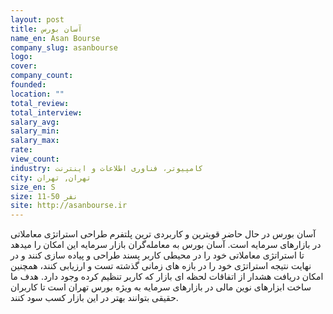 ```yaml
---
layout: post
title: آسان بورس
name_en: Asan Bourse
company_slug: asanbourse
logo: 
cover: 
company_count:
founded:
location: ""
total_review: 
total_interview: 
salary_avg: 
salary_min: 
salary_max: 
rate: 
view_count: 
industry: کامپیوتر، فناوری اطلاعات و اینترنت
city: تهران, تهران
size_en: S
size: 11-50 نفر
site: http://asanbourse.ir
---
```


آسان بورس در حال حاضر قویترین و کاربردی ترین پلتفرم طراحی استراتژی معاملاتی در بازارهای سرمایه است. آسان بورس به معامله‌گران بازار سرمایه این امکان را میدهد تا استراتژی معاملاتی خود را در محیطی کاربر پسند طراحی و پیاده سازی کنند و در نهایت نتیجه استراتژی خود را در بازه های زمانی گذشته تست و ارزیابی کنند، همچنین امکان دریافت هشدار از اتفاقات لحظه ای بازار که کاربر تنظیم کرده وجود دارد.
هدف ما ساخت ابزارهای نوین مالی در بازارهای سرمایه به ویژه بورس تهران است تا کاربران حقیقی بتوانند بهتر در این بازار کسب سود کنند.